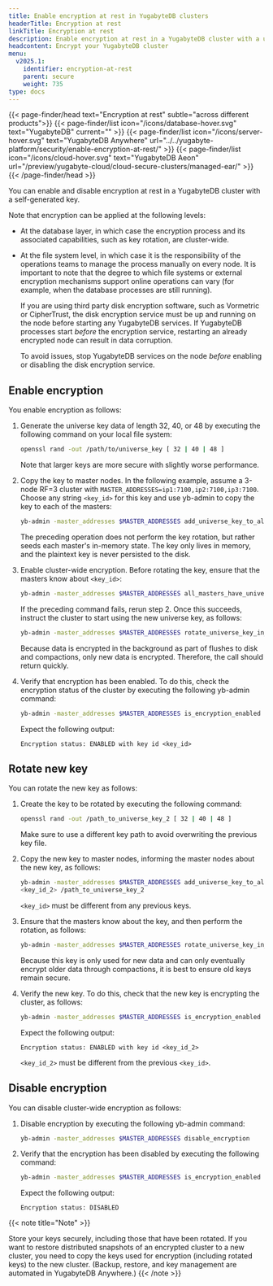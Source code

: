 ```yaml
---
title: Enable encryption at rest in YugabyteDB clusters
headerTitle: Encryption at rest
linkTitle: Encryption at rest
description: Enable encryption at rest in a YugabyteDB cluster with a user-generated key.
headcontent: Encrypt your YugabyteDB cluster
menu:
  v2025.1:
    identifier: encryption-at-rest
    parent: secure
    weight: 735
type: docs
---
```


{{< page-finder/head text="Encryption at rest" subtle="across different products">}}
  {{< page-finder/list icon="/icons/database-hover.svg" text="YugabyteDB" current="" >}}
  {{< page-finder/list icon="/icons/server-hover.svg" text="YugabyteDB Anywhere" url="../../yugabyte-platform/security/enable-encryption-at-rest/" >}}
  {{< page-finder/list icon="/icons/cloud-hover.svg" text="YugabyteDB Aeon" url="/preview/yugabyte-cloud/cloud-secure-clusters/managed-ear/" >}}
{{< /page-finder/head >}}

You can enable and disable encryption at rest in a YugabyteDB cluster with a self-generated key.

Note that encryption can be applied at the following levels:

- At the database layer, in which case the encryption process and its associated capabilities, such as key rotation, are cluster-wide.
- At the file system level, in which case it is the responsibility of the operations teams to manage the process manually on every node. It is important to note that the degree to which file systems or external encryption mechanisms support online operations can vary (for example, when the database processes are still running).

    If you are using third party disk encryption software, such as Vormetric or CipherTrust, the disk encryption service must be up and running on the node before starting any YugabyteDB services. If YugabyteDB processes start _before_ the encryption service, restarting an already encrypted node can result in data corruption.

    To avoid issues, stop YugabyteDB services on the node _before_ enabling or disabling the disk encryption service.

## Enable encryption

You enable encryption as follows:

1. Generate the universe key data of length 32, 40, or 48 by executing the following command on your local file system:

    ```sh
    openssl rand -out /path/to/universe_key [ 32 | 40 | 48 ]
    ```

    Note that larger keys are more secure with slightly worse performance.

1. Copy the key to master nodes. In the following example, assume a 3-node RF=3 cluster with `MASTER_ADDRESSES=ip1:7100,ip2:7100,ip3:7100`. Choose any string `<key_id>` for this key and use yb-admin to copy the key to each of the masters:

    ```sh
    yb-admin -master_addresses $MASTER_ADDRESSES add_universe_key_to_all_masters <key_id> /<path_to_universe_key>
    ```

    The preceding operation does not perform the key rotation, but rather seeds each master's in-memory state. The key only lives in memory, and the plaintext key is never persisted to the disk.

1. Enable cluster-wide encryption. Before rotating the key, ensure that the masters know about `<key_id>`:

    ```sh
    yb-admin -master_addresses $MASTER_ADDRESSES all_masters_have_universe_key_in_memory <key_id>
    ```

    If the preceding command fails, rerun step 2. Once this succeeds, instruct the cluster to start using the new universe key, as follows:

    ```sh
    yb-admin -master_addresses $MASTER_ADDRESSES rotate_universe_key_in_memory <key_id>
    ```

    Because data is encrypted in the background as part of flushes to disk and compactions, only new data is encrypted. Therefore, the call should return quickly.

1. Verify that encryption has been enabled. To do this, check the encryption status of the cluster by executing the following yb-admin command:

    ```sh
    yb-admin -master_addresses $MASTER_ADDRESSES is_encryption_enabled
    ```

    Expect the following output:

    ```output
    Encryption status: ENABLED with key id <key_id>
    ```

## Rotate new key

You can rotate the new key as follows:

1. Create the key to be rotated by executing the following command:

    ```sh
    openssl rand -out /path_to_universe_key_2 [ 32 | 40 | 48 ]
    ```

    Make sure to use a different key path to avoid overwriting the previous key file.

1. Copy the new key to master nodes, informing the master nodes about the new key, as follows:

    ```sh
    yb-admin -master_addresses $MASTER_ADDRESSES add_universe_key_to_all_masters
    <key_id_2> /path_to_universe_key_2
    ```

    `<key_id>` must be different from any previous keys.

1. Ensure that the masters know about the key, and then perform the rotation, as follows:

    ```sh
    yb-admin -master_addresses $MASTER_ADDRESSES rotate_universe_key_in_memory <key_id_2>
    ```

    Because this key is only used for new data and can only eventually encrypt older data through compactions, it is best to ensure old keys remain secure.

1. Verify the new key. To do this, check that the new key is encrypting the cluster, as follows:

    ```sh
    yb-admin -master_addresses $MASTER_ADDRESSES is_encryption_enabled
    ```

    Expect the following output:

    ```output
    Encryption status: ENABLED with key id <key_id_2>
    ```

    `<key_id_2>` must be different from the previous `<key_id>`.

## Disable encryption

You can disable cluster-wide encryption as follows:

1. Disable encryption by executing the following yb-admin command:

    ```sh
    yb-admin -master_addresses $MASTER_ADDRESSES disable_encryption
    ```

1. Verify that the encryption has been disabled by executing the following command:

    ```sh
    yb-admin -master_addresses $MASTER_ADDRESSES is_encryption_enabled
    ```

    Expect the following output:

    ```output
    Encryption status: DISABLED
    ```


{{< note title="Note" >}}

Store your keys securely, including those that have been rotated. If you want to restore distributed snapshots of an encrypted cluster to a new cluster, 
you need to copy the keys used for encryption (including rotated keys) to the new cluster. (Backup, restore, and key management are automated in YugabyteDB Anywhere.)
{{< /note >}}
